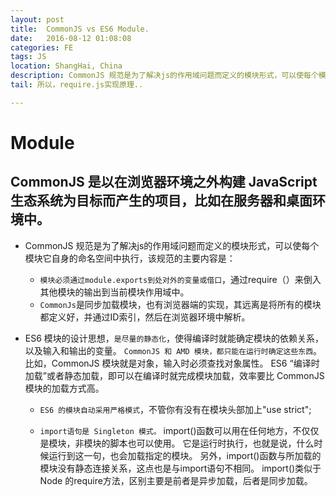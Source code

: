 ```yaml
---
layout: post
title:  CommonJS vs ES6 Module.
date:   2016-08-12 01:08:08
categories: FE
tags: JS
location: ShangHai, China
description: CommonJS 规范是为了解决js的作用域问题而定义的模块形式，可以使每个模块它自身的命名空间中执行...
tail: 所以，require.js实现原理..

---
```



Module
=========

CommonJS 是以在浏览器环境之外构建 JavaScript 生态系统为目标而产生的项目，比如在服务器和桌面环境中。
----------
+ CommonJS 规范是为了解决js的作用域问题而定义的模块形式，可以使每个模块它自身的命名空间中执行，该规范的主要内容是：
    + `模块必须通过module.exports到处对外的变量或借口`，通过require（）来倒入其他模块的输出到当前模块作用域中。
    + `CommonJs`是同步加载模块，也有浏览器端的实现，其远离是将所有的模块都定义好，并通过ID索引，然后在浏览器环境中解析。

+ ES6 模块的设计思想，`是尽量的静态化`，使得编译时就能确定模块的依赖关系，以及输入和输出的变量。
`CommonJS 和 AMD 模块，都只能在运行时确定这些东西`。
比如，CommonJS 模块就是对象，输入时必须查找对象属性。
ES6 “编译时加载”或者静态加载，即可以在编译时就完成模块加载，效率要比 CommonJS 模块的加载方式高。

    + `ES6 的模块自动采用严格模式`，不管你有没有在模块头部加上"use strict";

    + `import语句是 Singleton 模式。`
import()函数可以用在任何地方，不仅仅是模块，非模块的脚本也可以使用。
它是运行时执行，也就是说，什么时候运行到这一句，也会加载指定的模块。
另外，import()函数与所加载的模块没有静态连接关系，这点也是与import语句不相同。
import()类似于 Node 的require方法，区别主要是前者是异步加载，后者是同步加载。
